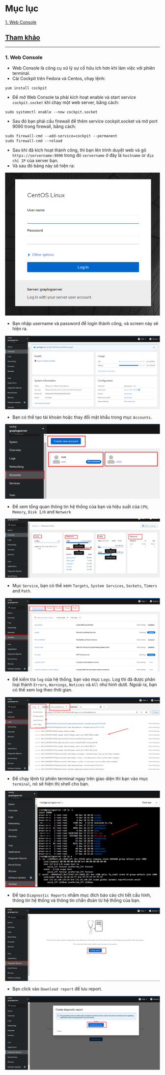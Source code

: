 # Mục lục   
[1. Web Console](#1)   

## [Tham khảo](#3)      
-----   

<a name='1'></a>     
### 1. Web Console     

- Web Console là công cụ xử lý sự cố hữu ích hơn khi làm việc với phiên terminal.         
- Cài Cockpit trên Fedora và Centos, chạy lệnh:    
```  
yum install cockpit   
```   
- Để mở Web Console ta phải kích hoạt enable và start service `cockpit.socket` khi chạy một web server, bằng cách:    
```    
sudo systemctl enable --now cockpit.socket    
```  
- Sau đó bạn phải cấu firewall để thêm service cockpit.socket và mở port 9090 trong firewall, bằng cách:     
```  
sudo firewall-cmd --add-service=cockpit --permanent    
sudo firewall-cmd --reload  
```     

- Sau khi đã kích hoạt thành công, thì bạn lên trình duyệt web và gõ `https://servername:9090` trong đó `servername` ở đây là `hostname` or `địa chỉ IP` của server bạn.      
- Và sau đó bảng này sẽ hiện ra: 
    
![image](image/14.6.png)      

- Bạn nhập username và password để login thành công, và screen này sẽ hiện ra.    

![image](image/14.8.png)     

- Bạn có thể tạo tài khoản hoặc thay đổi mật khẩu trong mục `Accounts`.       

![image](image/14.7.png)     

- Để xem tổng quan thông tin hệ thống của bạn và hiệu suất của `CPU`, `Memory`, `Disk I/O` and `Network`     

![image](image/14.9.png)      

- Mục `Service`, bạn có thể xem `Targets`, `System Services`, `Sockets`, `Timers` and `Path`.       

![image](image/15.0.png)     

- Để kiểm tra `log` của hệ thống, bạn vào mục `Logs`. Log thì đã được phân loại thành `Errors`, `Warnings`, `Notices` và `All` như hình dưới. Ngoài ra, bạn có thể xem log theo thời gian.      

![image](image/15.1.png)    

- Để chạy lệnh từ phiên terminal ngay trên giao diện thì bạn vào mục `terminal`, nó sẽ hiện thị shell cho bạn.     

![image](image/15.2.png)    

- Để tạo `Diagnostic Reports` nhằm mục đích báo cáo chi tiết cấu hình, thông tin hệ thống và thông tin chẩn đoán từ hệ thống của bạn.       

![image](image/15.3.png)     

- Bạn click vào `Download report` để lưu report.    

![image](image/15.4.png)    





